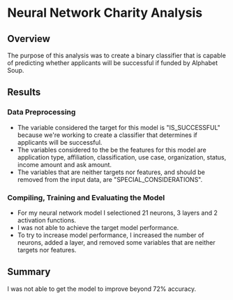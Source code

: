 # Neural Network Charity Analysis

## Overview
The purpose of this analysis was to create a binary classifier that is capable of predicting whether applicants will be successful if funded by Alphabet Soup.

## Results
### Data Preprocessing
- The variable considered the target for this model is "IS_SUCCESSFUL" because we're working to create a classifier that determines if applicants will be successful.
- The variables considered to the be the features for this model are application type, affiliation, classification, use case, organization, status, income amount and ask amount.
- The variables that are neither targets nor features, and should be removed from the input data, are "SPECIAL_CONSIDERATIONS".

### Compiling, Training and Evaluating the Model
- For my neural network model I selectioned 21 neurons, 3 layers and 2 activation functions.
- I was not able to achieve the target model performance.
- To try to increase model performance, I increased the number of neurons, added a layer, and removed some variables that are neither targets nor features.

## Summary
I was not able to get the model to improve beyond 72% accuracy.

